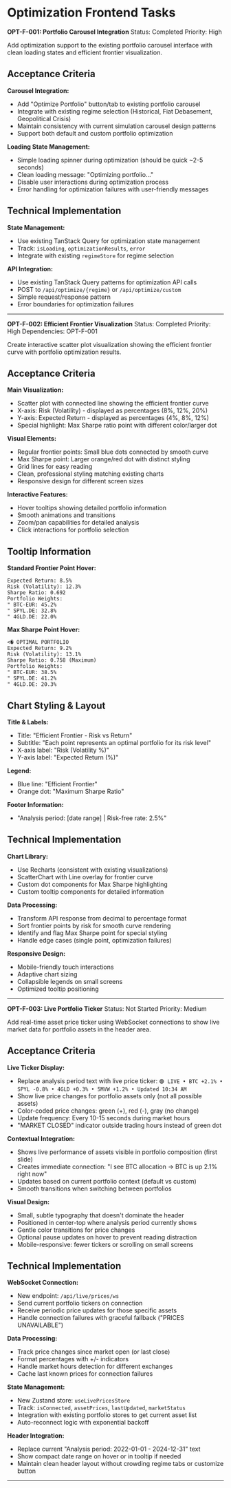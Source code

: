 # Optimization Frontend Tasks

**OPT-F-001: Portfolio Carousel Integration**
Status: Completed
Priority: High

Add optimization support to the existing portfolio carousel interface with clean loading states and efficient frontier visualization.

## Acceptance Criteria

**Carousel Integration:**

- Add "Optimize Portfolio" button/tab to existing portfolio carousel
- Integrate with existing regime selection (Historical, Fiat Debasement, Geopolitical Crisis)
- Maintain consistency with current simulation carousel design patterns
- Support both default and custom portfolio optimization

**Loading State Management:**

- Simple loading spinner during optimization (should be quick ~2-5 seconds)
- Clean loading message: "Optimizing portfolio..."
- Disable user interactions during optimization process
- Error handling for optimization failures with user-friendly messages

## Technical Implementation

**State Management:**

- Use existing TanStack Query for optimization state management
- Track: `isLoading`, `optimizationResults`, `error`
- Integrate with existing `regimeStore` for regime selection

**API Integration:**

- Use existing TanStack Query patterns for optimization API calls
- POST to `/api/optimize/{regime}` or `/api/optimize/custom`
- Simple request/response pattern
- Error boundaries for optimization failures

---

**OPT-F-002: Efficient Frontier Visualization**
Status: Completed
Priority: High
Dependencies: OPT-F-001

Create interactive scatter plot visualization showing the efficient frontier curve with portfolio optimization results.

## Acceptance Criteria

**Main Visualization:**

- Scatter plot with connected line showing the efficient frontier curve
- X-axis: Risk (Volatility) - displayed as percentages (8%, 12%, 20%)
- Y-axis: Expected Return - displayed as percentages (4%, 8%, 12%)
- Special highlight: Max Sharpe ratio point with different color/larger dot

**Visual Elements:**

- Regular frontier points: Small blue dots connected by smooth curve
- Max Sharpe point: Larger orange/red dot with distinct styling
- Grid lines for easy reading
- Clean, professional styling matching existing charts
- Responsive design for different screen sizes

**Interactive Features:**

- Hover tooltips showing detailed portfolio information
- Smooth animations and transitions
- Zoom/pan capabilities for detailed analysis
- Click interactions for portfolio selection

## Tooltip Information

**Standard Frontier Point Hover:**

```
Expected Return: 8.5%
Risk (Volatility): 12.3%
Sharpe Ratio: 0.692
Portfolio Weights:
" BTC-EUR: 45.2%
" SPYL.DE: 32.8%
" 4GLD.DE: 22.0%
```

**Max Sharpe Point Hover:**

```
<� OPTIMAL PORTFOLIO
Expected Return: 9.2%
Risk (Volatility): 13.1%
Sharpe Ratio: 0.758 (Maximum)
Portfolio Weights:
" BTC-EUR: 38.5%
" SPYL.DE: 41.2%
" 4GLD.DE: 20.3%
```

## Chart Styling & Layout

**Title & Labels:**

- Title: "Efficient Frontier - Risk vs Return"
- Subtitle: "Each point represents an optimal portfolio for its risk level"
- X-axis label: "Risk (Volatility %)"
- Y-axis label: "Expected Return (%)"

**Legend:**

- Blue line: "Efficient Frontier"
- Orange dot: "Maximum Sharpe Ratio"

**Footer Information:**

- "Analysis period: [date range] | Risk-free rate: 2.5%"

## Technical Implementation

**Chart Library:**

- Use Recharts (consistent with existing visualizations)
- ScatterChart with Line overlay for frontier curve
- Custom dot components for Max Sharpe highlighting
- Custom tooltip components for detailed information

**Data Processing:**

- Transform API response from decimal to percentage format
- Sort frontier points by risk for smooth curve rendering
- Identify and flag Max Sharpe point for special styling
- Handle edge cases (single point, optimization failures)

**Responsive Design:**

- Mobile-friendly touch interactions
- Adaptive chart sizing
- Collapsible legends on small screens
- Optimized tooltip positioning

---

**OPT-F-003: Live Portfolio Ticker**
Status: Not Started
Priority: Medium

Add real-time asset price ticker using WebSocket connections to show live market data for portfolio assets in the header area.

## Acceptance Criteria

**Live Ticker Display:**

- Replace analysis period text with live price ticker: `🟢 LIVE • BTC +2.1% • SPYL -0.8% • 4GLD +0.3% • 5MVW +1.2% • Updated 10:34 AM`
- Show live price changes for portfolio assets only (not all possible assets)
- Color-coded price changes: green (+), red (-), gray (no change)
- Update frequency: Every 10-15 seconds during market hours
- "MARKET CLOSED" indicator outside trading hours instead of green dot

**Contextual Integration:**

- Shows live performance of assets visible in portfolio composition (first slide)
- Creates immediate connection: "I see BTC allocation → BTC is up 2.1% right now"
- Updates based on current portfolio context (default vs custom)
- Smooth transitions when switching between portfolios

**Visual Design:**

- Small, subtle typography that doesn't dominate the header
- Positioned in center-top where analysis period currently shows
- Gentle color transitions for price changes
- Optional pause updates on hover to prevent reading distraction
- Mobile-responsive: fewer tickers or scrolling on small screens

## Technical Implementation

**WebSocket Connection:**

- New endpoint: `/api/live/prices/ws`
- Send current portfolio tickers on connection
- Receive periodic price updates for those specific assets
- Handle connection failures with graceful fallback ("PRICES UNAVAILABLE")

**Data Processing:**

- Track price changes since market open (or last close)
- Format percentages with +/- indicators
- Handle market hours detection for different exchanges
- Cache last known prices for connection failures

**State Management:**

- New Zustand store: `useLivePricesStore`
- Track: `isConnected`, `assetPrices`, `lastUpdated`, `marketStatus`
- Integration with existing portfolio stores to get current asset list
- Auto-reconnect logic with exponential backoff

**Header Integration:**

- Replace current "Analysis period: 2022-01-01 - 2024-12-31" text
- Show compact date range on hover or in tooltip if needed
- Maintain clean header layout without crowding regime tabs or customize button

---

